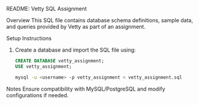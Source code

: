 README: Vetty SQL Assignment

Overview
This SQL file contains database schema definitions, sample data, and queries provided by Vetty as part of an assignment.

Setup Instructions
1. Create a database and import the SQL file using:
   ```sql
   CREATE DATABASE vetty_assignment;
   USE vetty_assignment;
   ```
   ```sh
   mysql -u <username> -p vetty_assignment < vetty_assignment.sql
   ```
   
 Notes
Ensure compatibility with MySQL/PostgreSQL and modify configurations if needed.


